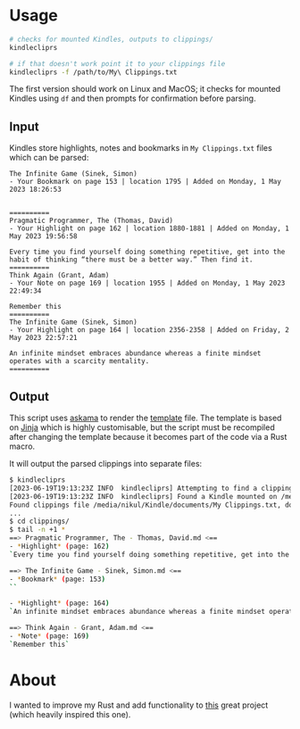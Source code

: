

# Usage

```bash
# checks for mounted Kindles, outputs to clippings/
kindlecliprs

# if that doesn't work point it to your clippings file
kindlecliprs -f /path/to/My\ Clippings.txt
```

The first version should work on Linux and MacOS; it checks for mounted Kindles using `df` and then prompts for confirmation before parsing.

## Input

Kindles store highlights, notes and bookmarks in `My Clippings.txt` files which can be parsed:

```
The Infinite Game (Sinek, Simon)
- Your Bookmark on page 153 | location 1795 | Added on Monday, 1 May 2023 18:26:53


==========
Pragmatic Programmer, The (Thomas, David)
- Your Highlight on page 162 | location 1880-1881 | Added on Monday, 1 May 2023 19:56:58

Every time you find yourself doing something repetitive, get into the habit of thinking “there must be a better way.” Then find it.
==========
Think Again (Grant, Adam)
- Your Note on page 169 | location 1955 | Added on Monday, 1 May 2023 22:49:34

Remember this
==========
The Infinite Game (Sinek, Simon)
- Your Highlight on page 164 | location 2356-2358 | Added on Friday, 2 May 2023 22:57:21

An infinite mindset embraces abundance whereas a finite mindset operates with a scarcity mentality.
==========
```

## Output

This script uses [askama](https://github.com/djc/askama/tree/main) to render the [template](/templates/quote_template.md) file. The template is based on [Jinja](https://jinja.palletsprojects.com/) which is highly customisable, but the script must be recompiled after changing the template because it becomes part of the code via a Rust macro.

It will output the parsed clippings into separate files:

```bash
$ kindlecliprs
[2023-06-19T19:13:23Z INFO  kindlecliprs] Attempting to find a clipping file from any mounted Kindles
[2023-06-19T19:13:23Z INFO  kindlecliprs] Found a Kindle mounted on /media/nikul/Kindle
Found clippings file /media/nikul/Kindle/documents/My Clippings.txt, do you want to continue? yes
...
$ cd clippings/
$ tail -n +1 *
==> Pragmatic Programmer, The - Thomas, David.md <==
- *Highlight* (page: 162)
`Every time you find yourself doing something repetitive, get into the habit of thinking “there must be a better way.” Then find it.`

==> The Infinite Game - Sinek, Simon.md <==
- *Bookmark* (page: 153)
``

- *Highlight* (page: 164)
`An infinite mindset embraces abundance whereas a finite mindset operates with a scarcity mentality.`

==> Think Again - Grant, Adam.md <==
- *Note* (page: 169)
`Remember this`
```

# About

I wanted to improve my Rust and add functionality to [this](https://github.com/robertmartin8/KindleClippings) great project (which heavily inspired this one).



